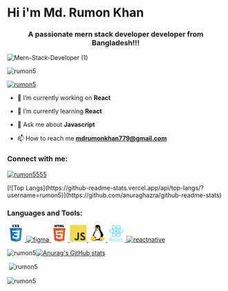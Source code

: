 # Hi i'm Md. Rumon Khan
<h3 align="center">A passionate mern stack developer developer from Bangladesh!!!</h3>

![Mern-Stack-Developer (1)](https://user-images.githubusercontent.com/94229744/162243633-38820212-9a37-4cf1-bb0c-4912d8cf1785.png)

<p align="left"> <img src="https://komarev.com/ghpvc/?username=rumon5&label=Profile%20views&color=0e75b6&style=flat" alt="rumon5" /> </p>

<p align="left"> <a href="https://github.com/ryo-ma/github-profile-trophy"><img src="https://github-profile-trophy.vercel.app/?username=rumon5" alt="rumon5" /></a> </p>

- 🔭 I’m currently working on **React**

- 🌱 I’m currently learning **React**

- 💬 Ask me about **Javascript**

- 📫 How to reach me **mdrumonkhan779@gmail.com**

<h3 align="left">Connect with me:</h3>
<p align="left">
<a href="https://fb.com/rumon5555" target="blank"><img align="center" src="https://raw.githubusercontent.com/rahuldkjain/github-profile-readme-generator/master/src/images/icons/Social/facebook.svg" alt="rumon5555" height="30" width="40" /></a>
</p>
[![Top Langs](https://github-readme-stats.vercel.app/api/top-langs/?username=rumon5)](https://github.com/anuraghazra/github-readme-stats)
<h3 align="left">Languages and Tools:</h3>
<p align="left"> <a href="https://www.w3schools.com/css/" target="_blank" rel="noreferrer"> <img src="https://raw.githubusercontent.com/devicons/devicon/master/icons/css3/css3-original-wordmark.svg" alt="css3" width="40" height="40"/> </a> <a href="https://www.figma.com/" target="_blank" rel="noreferrer"> <img src="https://www.vectorlogo.zone/logos/figma/figma-icon.svg" alt="figma" width="40" height="40"/> </a> <a href="https://www.w3.org/html/" target="_blank" rel="noreferrer"> <img src="https://raw.githubusercontent.com/devicons/devicon/master/icons/html5/html5-original-wordmark.svg" alt="html5" width="40" height="40"/> </a> <a href="https://developer.mozilla.org/en-US/docs/Web/JavaScript" target="_blank" rel="noreferrer"> <img src="https://raw.githubusercontent.com/devicons/devicon/master/icons/javascript/javascript-original.svg" alt="javascript" width="40" height="40"/> </a> <a href="https://www.linux.org/" target="_blank" rel="noreferrer"> <img src="https://raw.githubusercontent.com/devicons/devicon/master/icons/linux/linux-original.svg" alt="linux" width="40" height="40"/> </a> <a href="https://reactjs.org/" target="_blank" rel="noreferrer"> <img src="https://raw.githubusercontent.com/devicons/devicon/master/icons/react/react-original-wordmark.svg" alt="react" width="40" height="40"/> </a> <a href="https://reactnative.dev/" target="_blank" rel="noreferrer"> <img src="https://reactnative.dev/img/header_logo.svg" alt="reactnative" width="40" height="40"/> </a> </p>

<p><img align="left" src="https://github-readme-stats.vercel.app/api/top-langs?username=rumon5&show_icons=true&locale=en&layout=compact" alt="rumon5" /></p>

[![Anurag's GitHub stats](https://github-readme-stats.vercel.app/api?username=rumon5)](https://github.com/anuraghazra/github-readme-stats)

<p>&nbsp;<img align="center" src="https://github-readme-stats.vercel.app/api?username=rumon5&show_icons=true&locale=en" alt="rumon5" /></p>

<p><img align="center" src="https://github-readme-streak-stats.herokuapp.com/?user=rumon5&" alt="rumon5" /></p>
